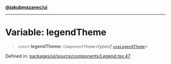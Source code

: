 [**@jakubmazanec/ui**](../README.md)

---

# Variable: legendTheme

> `const` **legendTheme**: `ComponentTheme`\<_typeof_
> [`useLegendTheme`](../functions/useLegendTheme.md)\>

Defined in:
[packages/ui/source/components/Legend.tsx:47](https://github.com/jakubmazanec/tools/blob/7c5f40d811171692b72a47160bc33d644201b16a/packages/ui/source/components/Legend.tsx#L47)
